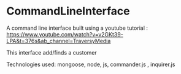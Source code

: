 # CommandLineInterface

A command line interface built using a youtube tutorial : https://www.youtube.com/watch?v=v2GKt39-LPA&t=376s&ab_channel=TraversyMedia

This interface add/finds a customer




Technologies used: mongoose, node, js, commander.js , inquirer.js
